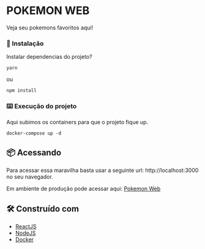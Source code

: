# POKEMON WEB

Veja seu pokemons favoritos aqui!

### 🔧 Instalação

Instalar dependencias do projeto?

```
yarn
```
ou
```
npm install
```

### ⌨️ Execução do projeto

Aqui subimos os containers para que o projeto fique up. 

```
docker-compose up -d
```
## 📦 Acessando

Para acessar essa maravilha basta usar a seguinte url: http://localhost:3000 no seu navegador.

Em ambiente de produção pode acessar aqui: [Pokemon Web](http://159.65.218.240:3000)

## 🛠️ Construído com

* [ReactJS](https://reactjs.org/)
* [NodeJS](https://nodejs.org/en/)
* [Docker](https://www.docker.com/)
